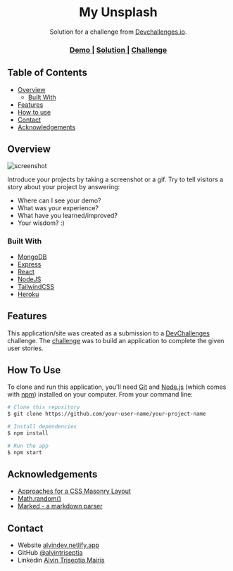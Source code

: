 <!-- Please update value in the {}  -->

<h1 align="center">My Unsplash</h1>

<div align="center">
   Solution for a challenge from  <a href="http://devchallenges.io" target="_blank">Devchallenges.io</a>.
</div>

<div align="center">
  <h3>
    <a href="https://alvindev-myunsplash.herokuapp.com/">
      Demo
    </a>
    <span> | </span>
    <a href="https://github.com/alvintriseptia/my-unsplash">
      Solution
    </a>
    <span> | </span>
    <a href="https://devchallenges.io/challenges/rYyhwJAxMfES5jNQ9YsP">
      Challenge
    </a>
  </h3>
</div>

<!-- TABLE OF CONTENTS -->

## Table of Contents

- [Overview](#overview)
  - [Built With](#built-with)
- [Features](#features)
- [How to use](#how-to-use)
- [Contact](#contact)
- [Acknowledgements](#acknowledgements)

<!-- OVERVIEW -->

## Overview

![screenshot](https://user-images.githubusercontent.com/16707738/92399059-5716eb00-f132-11ea-8b14-bcacdc8ec97b.png)

Introduce your projects by taking a screenshot or a gif. Try to tell visitors a story about your project by answering:

- Where can I see your demo?
- What was your experience?
- What have you learned/improved?
- Your wisdom? :)

### Built With

<!-- This section should list any major frameworks that you built your project using. Here are a few examples.-->

- [MongoDB](https://mongodb.com/)
- [Express](https://expressjs.com/)
- [React](reactjs.org)
- [NodeJS](https://nodejs.org/)
- [TailwindCSS](https://tailwindcss.com/)
- [Heroku](https://heroku.com/)

## Features

<!-- List the features of your application or follow the template. Don't share the figma file here :) -->

This application/site was created as a submission to a [DevChallenges](https://devchallenges.io/challenges) challenge. The [challenge](https://devchallenges.io/challenges/rYyhwJAxMfES5jNQ9YsP) was to build an application to complete the given user stories.

## How To Use

<!-- Example: -->

To clone and run this application, you'll need [Git](https://git-scm.com) and [Node.js](https://nodejs.org/en/download/) (which comes with [npm](http://npmjs.com)) installed on your computer. From your command line:

```bash
# Clone this repository
$ git clone https://github.com/your-user-name/your-project-name

# Install dependencies
$ npm install

# Run the app
$ npm start
```

## Acknowledgements

<!-- This section should list any articles or add-ons/plugins that helps you to complete the project. This is optional but it will help you in the future. For example: -->

- [Approaches for a CSS Masonry Layout](https://css-tricks.com/piecing-together-approaches-for-a-css-masonry-layout/)
- [Math.random()](https://developer.mozilla.org/en-US/docs/Web/JavaScript/Reference/Global_Objects/Math/random)
- [Marked - a markdown parser](https://github.com/chjj/marked)

## Contact

- Website [alvindev.netlify.app](https://alvindev.netlify.app/)
- GitHub [@alvintriseptia](https://github.com/alvintriseptia)
- Linkedin [Alvin Triseptia Mairis](https://www.linkedin.com/in/alvin-triseptia-mairis/)

